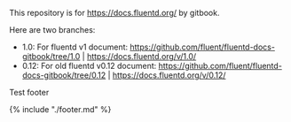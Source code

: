 This repository is for https://docs.fluentd.org/ by gitbook.

Here are two branches:

- 1.0: For fluentd v1 document: https://github.com/fluent/fluentd-docs-gitbook/tree/1.0 | https://docs.fluentd.org/v/1.0/
- 0.12: For old fluentd v0.12 document: https://github.com/fluent/fluentd-docs-gitbook/tree/0.12 | https://docs.fluentd.org/v/0.12/

Test footer

{% include "./footer.md" %}
